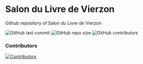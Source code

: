 # Salon du Livre de Vierzon

Github repository of Salon du Livre de Vierzon

![GitHub last commit](https://img.shields.io/github/last-commit/AlexShadow3/Salon-du-Livre)
![GitHub repo size](https://img.shields.io/github/repo-size/AlexShadow3/Salon-du-Livre)
![GitHub contributors](https://img.shields.io/github/contributors/AlexShadow3/Salon-du-Livre)

### Contributors

[![Contributors](https://contrib.rocks/image?repo=AlexShadow3/Salon-du-Livre)](https://github.com/AlexShadow3/Salon_du_Livre/graphs/contributors)
